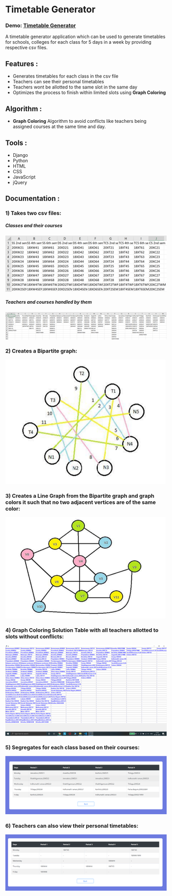 # Timetable Generator
### Demo: [Timetable Generator](https://timetable-allocator.herokuapp.com/)

A timetable generator application which can be used to generate timetables for schools, colleges for each class for 5 days in a week by providing respective csv files.

## Features :
* Generates timetables for each class in the csv file
* Teachers can see their personal timetables
* Teachers wont be allotted to the same slot in the same day
* Optimizes the process to finish within limited slots using <b>Graph Coloring</b>

## Algorithm :
* <b>Graph Coloring</b> Algorithm to avoid conflicts like teachers being assigned courses at the same time and day.

## Tools :
* Django
* Python
* HTML
* CSS
* JavaScript
* jQuery

## Documentation :
### 1) Takes two csv files:
##### Classes and their courses
<img src="images/csv1.png">

##### Teachers and courses handled by them
<img src="images/csv2.png">

### 2) Creates a Bipartite graph:
<img src="images/bipartite.png" height="auto" width="500px">

### 3) Creates a Line Graph from the Bipartite graph and graph colors it such that no two adjacent vertices are of the same color:
<img src="images/line.png" height="auto" width="500px">

### 4) Graph Coloring Solution Table with all teachers allotted to slots without conflicts:
<img src="images/solution.png">

### 5) Segregates for each class based on their courses:
<img src="images/solution1.png">

### 6) Teachers can also view their personal timetables:
<img src="images/solution2.png">
